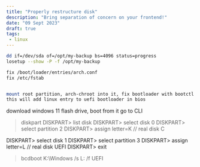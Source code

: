 ```yaml
---
title: "Properly restructure disk"
description: "Bring separation of concern on your frontend!"
date: "09 Sept 2023"
draft: true
tags: 
 - linux
---
```


```bash
dd if=/dev/sda of=/opt/my-backup bs=4096 status=progress
losetup --show -P -f /opt/my-backup

fix /boot/loader/entries/arch.conf
fix /etc/fstab


mount root partition, arch-chroot into it, fix bootloader with bootctl install
this will add linux entry to uefi bootloader in bios
```


download windows 11 flash drive, boot from it
go to CLI

> diskpart
DISKPART> list disk
DISKPART> select disk 0
DISKPART> select partition 2
DISKPART> assign letter=K // real disk C

DISKPART> select disk 1
DISKPART> select partition 3
DISKPART> assign letter=L // real disk UEFI
DISKPART> exit

> bcdboot K:\Windows /s L: /f UEFI
